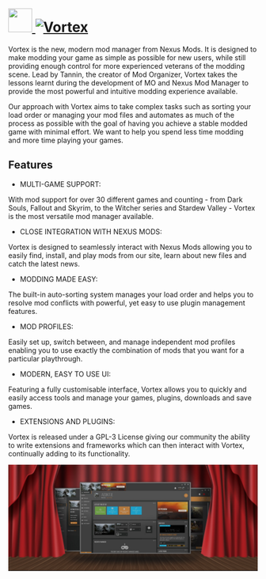 # [<img src="https://cdn.jsdelivr.net/gh/JourneyOver/chocolatey-packages@0324cbe63ccea56d1fed6a00a26700a682f637c9/icons/vortex.png" height="48" width="48" /> ![Vortex](https://img.shields.io/chocolatey/v/vortex.svg?label=Vortex&style=for-the-badge)](https://chocolatey.org/packages/vortex)

Vortex is the new, modern mod manager from Nexus Mods. It is designed to make modding your game as simple as possible for new users, while still providing enough control for more experienced veterans of the modding scene. Lead by Tannin, the creator of Mod Organizer, Vortex takes the lessons learnt during the development of MO and Nexus Mod Manager to provide the most powerful and intuitive modding experience available.

Our approach with Vortex aims to take complex tasks such as sorting your load order or managing your mod files and automates as much of the process as possible with the goal of having you achieve a stable modded game with minimal effort. We want to help you spend less time modding and more time playing your games.

## Features

- MULTI-GAME SUPPORT:

With mod support for over 30 different games and counting - from Dark Souls, Fallout and Skyrim, to the Witcher series and Stardew Valley - Vortex is the most versatile mod manager available.

- CLOSE INTEGRATION WITH NEXUS MODS:

Vortex is designed to seamlessly interact with Nexus Mods allowing you to easily find, install, and play mods from our site, learn about new files and catch the latest news.

- MODDING MADE EASY:

The built-in auto-sorting system manages your load order and helps you to resolve mod conflicts with powerful, yet easy to use plugin management features.

- MOD PROFILES:

Easily set up, switch between, and manage independent mod profiles enabling you to use exactly the combination of mods that you want for a particular playthrough.

- MODERN, EASY TO USE UI:

Featuring a fully customisable interface, Vortex allows you to quickly and easily access tools and manage your games, plugins, downloads and save games.

- EXTENSIONS AND PLUGINS:

Vortex is released under a GPL-3 License giving our community the ability to write extensions and frameworks which can then interact with Vortex, continually adding to its functionality.

![screenshot](https://raw.githubusercontent.com/JourneyOver/chocolatey-packages/master/readme_imgs/vortex.png)
